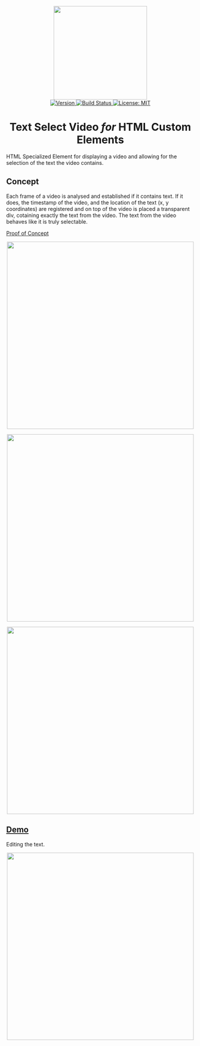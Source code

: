 <p align="center">
    <img src="https://raw.githubusercontent.com/plurid/text-select-video/master/about/identity/TSV-logo.png" height="250px">
    <br />
    <a target="_blank" href="https://www.npmjs.com/package/@plurid/text-select-video-html">
        <img src="https://img.shields.io/npm/v/@plurid/text-select-video-html.svg?logo=npm&colorB=1380C3&style=for-the-badge" alt="Version">
    </a>
    <a target="_blank" href="https://travis-ci.org/plurid/text-select-video-html">
        <img src="https://img.shields.io/travis/plurid/text-select-video-html.svg?logo=travis&colorB=1380C3&style=for-the-badge" alt="Build Status">
    </a>
    <a target="_blank" href="https://github.com/plurid/text-select-video/blob/master/LICENSE">
        <img src="https://img.shields.io/badge/license-MIT-blue.svg?colorB=1380C3&style=for-the-badge" alt="License: MIT">
    </a>
</p>


<h1 align="center">
    Text Select Video <i>for</i> HTML Custom Elements
</h1>


HTML Specialized Element for displaying a video and allowing for the selection of the text the video contains.


## Concept

Each frame of a video is analysed and established if it contains text. If it does, the timestamp of the video, and the location of the text (x, y coordinates) are registered and on top of the video is placed a transparent div, cotaining exactly the text from the video. The text from the video behaves like it is truly selectable.

[Proof of Concept](https://youtu.be/WCH7w-q5KtA)

<p align="center">
    <img src="https://raw.githubusercontent.com/plurid/text-select-video/master/about/demo/1.png" height="500px">
</p>

<p align="center">
    <img src="https://raw.githubusercontent.com/plurid/text-select-video/master/about/demo/2.png" height="500px">
</p>

<p align="center">
    <img src="https://raw.githubusercontent.com/plurid/text-select-video/master/about/demo/3.png" height="500px">
</p>



## [Demo](https://caveljan.com/text-select-video/)

Editing the text.

<p align="center">
    <img src="https://raw.githubusercontent.com/plurid/text-select-video/master/about/demo/on-edit.png" height="500px">
</p>
